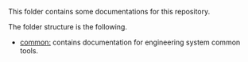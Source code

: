 This folder contains some documentations for this repository.

The folder structure is the following.

- [common:](https://github.com/Azure/azure-sdk-tools/tree/main/doc/common) contains documentation for engineering system common tools.